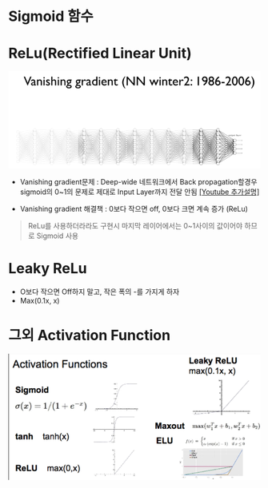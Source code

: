 # Sigmoid 함수





# ReLu(Rectified Linear Unit)

![Vanishing gradien](/assets/vgpro.PNG)

* Vanishing gradient문제 : Deep-wide 네트워크에서 Back propagation할경우 sigmoid의 0~1의 문제로 제대로 Input Layer까지 전달 안됨 [[Youtube 추가설명]](https://youtu.be/cKtg_fpw88c?t=7m9s)


* Vanishing gradient 해결책 : 0보다 작으면 off, 0보다 크면 계속 증가 (ReLu)



> ReLu를 사용하더라라도 구현시 마지막 레이어에서는 0~1사이의 값이어야 하므로 Sigmoid 사용


# Leaky ReLu
* O보다 작으면 Off하지 말고, 작은 폭의 -를 가지게 하자  
* Max(0.1x, x)

# 그외 Activation Function 
![](/assets/acode.PNG)

